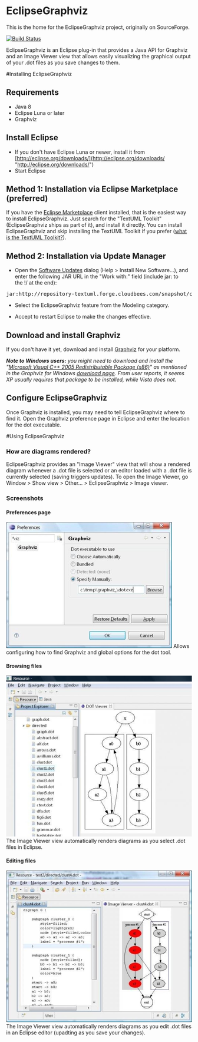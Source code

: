 # EclipseGraphviz #

This is the home for the EclipseGraphviz project, originally on SourceForge.

[![Build Status](https://textuml.ci.cloudbees.com/buildStatus/icon?job=eclipse-graphviz)](https://textuml.ci.cloudbees.com/job/eclipse-graphviz/)

EclipseGraphviz is an Eclipse plug-in that provides a Java API for Graphviz and an Image Viewer view that allows easily visualizing the graphical output of your .dot files as you save changes to them.

#Installing EclipseGraphviz

Requirements
------------

-   Java 8
-   Eclipse Luna or later
-   Graphviz

Install Eclipse
---------------

-   If you don't have Eclipse Luna or newer, install it from
    [http://eclipse.org/downloads/](http://eclipse.org/downloads/ "http://eclipse.org/downloads/")
-   Start Eclipse

Method 1: Installation via Eclipse Marketplace (preferred)
-------------------------------

If you have the [Eclipse
Marketplace](http://marketplace.eclipse.org/marketplace-client-intro "http://marketplace.eclipse.org/marketplace-client-intro")
client installed, that is the easiest way to install EclipseGraphviz. Just search for the "TextUML Toolkit" (EclipseGraphviz ships as part of it), and install it directly. You can install EclipseGraphviz and skip installing the TextUML Toolkit if you prefer ([what is the TextUML Toolkit?](http://abstratt.com/textuml)). 

Method 2: Installation via Update Manager 
-------------------------------

-   Open the [Software
    Updates](http://help.eclipse.org/stable/topic/org.eclipse.platform.doc.user/tasks/tasks-121.htm "http://help.eclipse.org/stable/topic/org.eclipse.platform.doc.user/tasks/tasks-121.htm")
    dialog (Help \> Install New Software...), and enter the following
    JAR URL in the "Work with:" field (include jar: to the !/ at the
    end):

<pre>jar:http://repository-textuml.forge.cloudbees.com/snapshot/com/abstratt/mdd/com.abstratt.mdd.oss.repository/2.1/com.abstratt.mdd.oss.repository-2.1.zip!/</pre>

-   Select the EclipseGraphviz feature from the Modeling category.

-   Accept to restart Eclipse to make the changes effective.


Download and install Graphviz
---------------
If you don't have it yet, download and install
[Graphviz](http://graphviz.org/Download.php "http://graphviz.org/Download.php")
for your platform.

***Note to Windows users:** you might need to download and install the
"[Microsoft Visual C++ 2005 Redistributable Package
(x86)](http://www.microsoft.com/downloads/details.aspx?familyid=32bc1bee-a3f9-4c13-9c99-220b62a191ee&displaylang=en "http://www.microsoft.com/downloads/details.aspx?familyid=32bc1bee-a3f9-4c13-9c99-220b62a191ee&displaylang=en")"
as mentioned in the Graphviz for Windows [download
page](http://graphviz.org/Download_windows.php "http://graphviz.org/Download_windows.php").
From user reports, it seems XP usually requires that package to be
installed, while Vista does not*.

Configure EclipseGraphviz
---------------
Once Graphviz is installed, you may need to tell EclipseGraphviz where to
find it. Open the Graphviz preference page in Eclipse and enter the
location for the dot executable.

#Using EclipseGraphviz

### How are diagrams rendered?

EclipseGraphviz provides an "Image Viewer" view that will show a
rendered diagram whenever a .dot file is selected or an editor loaded with a .dot file 
is currently selected (saving triggers updates). To open the Image Viewer, go Window
\> Show view \> Other... \> EclipseGraphviz \> Image viewer.

### Screenshots

#### Preferences page
![Preferences Page](images/preferences.jpg "Preferences Page")
Allows configuring how to find Graphviz and global options for the dot tool.

#### Browsing files
![Browsing dot files](images/browsing.jpg "Browsing dot files")
The Image Viewer view automatically renders diagrams as you select .dot files in Eclipse. 

#### Editing files
![Editing dot files](images/editing.jpg "Editing dot files")
The Image Viewer view automatically renders diagrams as you edit .dot files in an Eclipse editor (upadting as you save your changes). 
